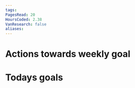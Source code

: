 ```yaml
---
tags: 
PagesRead: 20
HoursCoded: 2.38
VanResearch: false
aliases:
---
```

# Actions towards weekly goal
# Todays goals